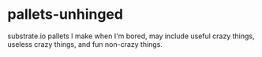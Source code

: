 # pallets-unhinged
substrate.io pallets I make when I'm bored, may include useful crazy things, useless crazy things, and fun non-crazy things.
